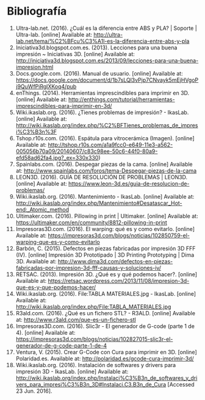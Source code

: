 # Bibliografía

1. Ultra-lab.net. (2016). ¿Cuál es la diferencia entre ABS y PLA? | Soporte | Ultra-lab. [online] Available at: http://ultra-lab.net/tema/%C2%BFcu%C3%A1l-es-la-diferencia-entre-abs-y-pla 
2. Iniciativa3d.blogspot.com.es. (2013). Lecciones para una buena impresión ~ Iniciativas 3D. [online] Available at: http://iniciativa3d.blogspot.com.es/2013/09/lecciones-para-una-buena-impresion.html 
3. Docs.google.com. (2016). Manual de usuario. [online] Available at: https://docs.google.com/document/d/1b7sLQl3vPjp7CNvayk5mEjHVgoPj9QuWfPiRglXKoq4/pub 
4. enThings. (2014). Herramientas imprescindibles para imprimir en 3D. [online] Available at: http://enthings.com/tutorial/herramientas-imprescindibles-para-imprimir-en-3d/ 
5. Wiki.ikaslab.org. (2016). ¿Tienes problemas de impresión? - IkasLab. [online] Available at: http://wiki.ikaslab.org/index.php/%C2%BFTienes_problemas_de_impresi%C3%B3n%3F 
6. Tshop.r10s.com. (2016). Espátula para vitrocerámica (Imagen). [online] Available at: http://tshop.r10s.com/a1a9fcc0-e649-11e3-a562-005056b70a09/20140607/c83c98ee-50c6-44f0-80a9-efd58ad62fa4.jpg?_ex=330x330)
6. Spainlabs.com. (2016). Despegar piezas de la cama. [online] Available at: http://www.spainlabs.com/foros/tema-Despegar-piezas-de-la-cama 
7. LEON3D. (2016). GUÍA DE RESOLUCIÓN DE PROBLEMAS | LEON3D. [online] Available at: https://www.leon-3d.es/guia-de-resolucion-de-problemas/ 
8. Wiki.ikaslab.org. (2016). Mantenimiento - IkasLab. [online] Available at: http://wiki.ikaslab.org/index.php/Mantenimiento#Desatascar_Hot-end:_Atomic_method 
8. Ultimaker.com. (2016). Pillowing in print | Ultimaker. [online] Available at: https://ultimaker.com/en/community/8812-pillowing-in-print 
9. Impresoras3D.com. (2016). El warping: qué es y como evitarlo. [online] Available at: https://impresoras3d.com/blogs/noticias/102850759-el-warping-que-es-y-como-evitarlo
10. Barbón, C. (2015). Defectos en piezas fabricadas por impresión 3D FFF (IV). [online] Impresión 3D Prototipado | 3D Printing Prototyping | Dima 3D. Available at: http://www.dima3d.com/defectos-en-piezas-fabricadas-por-impresion-3d-fff-causas-y-soluciones-iv/ 
11. RETSAC. (2013). Impresión 3D. ¿Qué es y qué podemos hacer?. [online] Available at: https://retsac.wordpress.com/2013/11/08/impresion-3d-que-es-y-que-podemos-hacer/ 
12. Wiki.ikaslab.org. (2016). File:TABLA MATERIALES.jpg - IkasLab. [online] Available at: http://wiki.ikaslab.org/index.php/File:TABLA_MATERIALES.jpg 
13. R3ald.com. (2016). ¿Qué es un fichero STL? - R3ALD. [online] Available at: http://www.r3ald.com/que-es-un-fichero-stl 
14. Impresoras3D.com. (2016). Slic3r - El generador de G-code (parte 1 de 4). [online] Available at: https://impresoras3d.com/blogs/noticias/102827015-slic3r-el-generador-de-g-code-parte-1-de-4 
4. Ventura, V. (2015). Crear G-Code con Cura para imprimir en 3D. [online] Polaridad.es. Available at: http://polaridad.es/gcode-cura-imprimir-3d/
5. Wiki.ikaslab.org. (2016). Instalación de softwares y drivers para impresión 3D - IkasLab. [online] Available at: http://wiki.ikaslab.org/index.php/Instalaci%C3%B3n_de_softwares_y_drivers_para_impresi%C3%B3n_3D#Instalaci.C3.B3n_de_Cura [Accessed 23 Jun. 2016].